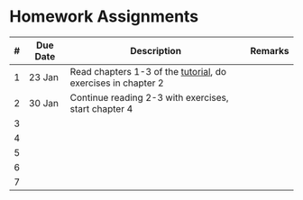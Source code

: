 Homework Assignments
====================

\# | Due Date  |           Description                                             |                             Remarks                         |
-- | --------- | ----------------------------------------------------------------  |  ---------------------------------------------------------  |
1  | 23 Jan    | Read chapters 1-3 of the [tutorial], do exercises in chapter 2    |                                                             |
2  | 30 Jan    | Continue reading 2-3 with exercises, start chapter 4              |                                                             |
3  |           |                                                                   |                                                             |
4  |           |                                                                   |                                                             |
5  |           |                                                                   |                                                             |
6  |           |                                                                   |                                                             |
7  |           |                                                                   |                                                             |

[tutorial]: https://leanprover.net/tutorial
